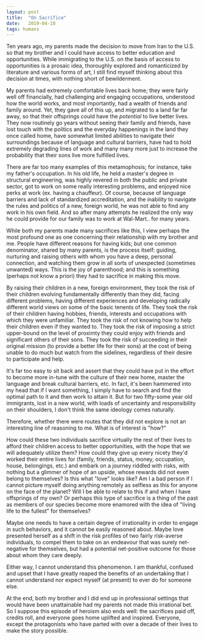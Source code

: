 ```yaml
---
layout: post
title:  "On Sacrifice"
date:   2019-04-18
tags: humans
---
```

Ten years ago, my parents made the decision to move from Iran to the U.S. so that my brother and I could have access to better education and opportunities. While immigrating to the U.S. on the basis of access to opportunities is a prosaic idea, thoroughly explored and romanticized by literature and various forms of art, I still find myself thinking about this decision at times, with nothing short of bewilderment.

My parents had extremely comfortable lives back home; they were fairly well off financially, had challenging and engaging occupations, understood how the world works, and most importantly, had a wealth of friends and family around. Yet, they gave all of this up, and migrated to a land far far away, so that their offsprings could have the *potential* to live better lives. They now routinely go years without seeing their family and friends, have lost touch with the politics and the everyday happenings in the land they once called home, have somewhat limited abilities to navigate their surroundings because of language and cultural barriers, have had to hold extremely degrading lines of work and many many more just to increase the probability that their sons live more fulfilled lives. 

There are far too many examples of this metamophosis; for instance, take my father's occupation. In his old life, he held a master's degree in structural engineering, was highly revered in both the public and private sector, got to work on some really interesting problems, and enjoyed nice perks at work (ex. having a chauffeur). Of course, because of language barriers and lack of standardized accreditation, and the inability to navigate the rules and politics of a new, foreign world, he was not able to find any work in his own field. And so after many attempts he realized the only way he could provide for our family was to work at Wal-Mart.. for many years. 

While both my parents made many sacrifices like this, I view perhaps the most profound one as one concerning their relationship with my brother and me. People have different reasons for having kids; but one common denominator, shared by many parents, is the process itself: guiding, nurturing and raising others with whom you have a deep, personal connection, and watching them grow in all sorts of unexpected (sometimes unwanted) ways. This is the joy of parenthood; and this is something (perhaps not know a priori) they had to sacrifice in making this move. 

By raising their children in a new, foreign environment, they took the risk of their children evolving fundamentally differently than they did, facing different problems, having different experiences and developing radically different world views on some of the basic tenents of life. They took the risk of their children having hobbies, friends, interests and occupations with which they were unfamiliar. They took the risk of not knowing how to help their children even if they wanted to. They took the risk of imposing a strict upper-bound on the level of proximty they could enjoy with friends and significant others of their sons. They took the risk of succeeding in their original mission (to provide a better life for their sons) at the cost of being unable to do much but watch from the sidelines, regardless of their desire to participate and help.
 
It's far too easy to sit back and assert that they could have put in the effort to become more in-tune with the culture of their new home, master the language and break cultural barriers, etc. In fact, it's been hammered into my head that if I want something, I simply have to search and find the optimal path to it and then work to attain it. But for two fifty-some year old immigrants, lost in a new world, with loads of uncertainty and responsibility on their shoulders, I don't think the same ideology comes naturally. 

Therefore, whether there were routes that they did not explore is not an interesting line of reasoning to me. What is of interest is "how?" 

How could these two individuals sacrifice virtually the rest of their lives to afford their children access to better opportunities, with the hope that we will adequately utilize them?
How could they give up every nicety they'd worked their entire lives for (family, friends, status, money, occupation, house, belongings, etc.) and embark on a journey riddled with risks, with nothing but a glimmer of hope of an upside, whose rewards did not even belong to themselves? 
Is this what "love" looks like? Am I a bad person if I cannot picture myself doing anything remotely as selfless as this for anyone on the face of the planet?
Will I be able to relate to this if and when I have offsprings of my own? Or perhaps this type of sacrifice is a thing of the past as members of our species become more enamored with the idea of "living life to the fullest" for themselves? 

Maybe one needs to have a certain degree of irrationality in order to engage in such behaviors, and it cannot be easily reasoned about. Maybe love presented herself as a shift in the risk profiles of two fairly risk-averse individuals, to compel them to take on an endeavour that was surely net-negative for themselves, but had a potential net-positive outcome for those about whom they care deeply.

Either way, I cannot understand this phenomenon. I am thankful, confused and upset that I have greatly reaped the benefits of an undertaking that I cannot understand nor expect myself (at present) to ever do for someone else.

At the end, both my brother and I did end up in professional settings that would have been unattainable had my parents not made this irrational bet. So I suppose this episode of heroism also ends well: the sacrifices paid off, credits roll, and everyone goes home uplifted and inspired. Everyone, except the protagonists who have parted with over a decade of their lives to make the story possible.
